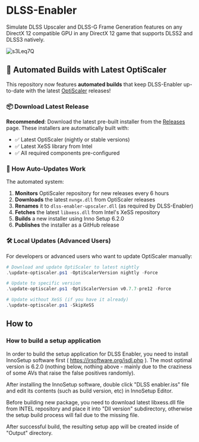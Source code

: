 # DLSS-Enabler
Simulate DLSS Upscaler and DLSS-G Frame Generation features on any DirectX 12 compatible GPU in any DirectX 12 game that supports DLSS2 and DLSS3 natively.

![s3Leq7Q](https://github.com/user-attachments/assets/c81a2724-dbc4-4ec3-a445-87beed546345)

## 🚀 Automated Builds with Latest OptiScaler

This repository now features **automated builds** that keep DLSS-Enabler up-to-date with the latest [OptiScaler](https://github.com/optiscaler/OptiScaler) releases!

### 📦 Download Latest Release

**Recommended**: Download the latest pre-built installer from the [Releases](../../releases) page. These installers are automatically built with:
- ✅ Latest OptiScaler (nightly or stable versions)
- ✅ Latest XeSS library from Intel
- ✅ All required components pre-configured

### 🔄 How Auto-Updates Work

The automated system:
1. **Monitors** OptiScaler repository for new releases every 6 hours
2. **Downloads** the latest `nvngx.dll` from OptiScaler releases  
3. **Renames** it to `dlss-enabler-upscaler.dll` (as required by DLSS-Enabler)
4. **Fetches** the latest `libxess.dll` from Intel's XeSS repository
5. **Builds** a new installer using Inno Setup 6.2.0
6. **Publishes** the installer as a GitHub release

### 🛠️ Local Updates (Advanced Users)

For developers or advanced users who want to update OptiScaler manually:

```powershell
# Download and update OptiScaler to latest nightly
.\update-optiscaler.ps1 -OptiScalerVersion nightly -Force

# Update to specific version
.\update-optiscaler.ps1 -OptiScalerVersion v0.7.7-pre12 -Force

# Update without XeSS (if you have it already)
.\update-optiscaler.ps1 -SkipXeSS
```

## How to

### How to build a setup application

In order to build the setup application for DLSS Enabler, you need to install InnoSetup software first ( https://jrsoftware.org/isdl.php ). The most optimal version is 6.2.0 (nothing below, nothing above - mainly due to the craziness of some AVs that raise the false positives randomly).

After installing the InnoSetup software, double click "DLSS enabler.iss" file and edit its contents (such as build version, etc) in InnoSetup Editor.

Before building new package, you need to download latest libxess.dll file from INTEL repository and place it into "Dll version" subdirectory, otherwise the setup build process will fail due to the missing file.

After successful build, the resulting setup app will be created inside of "Output" directory.
